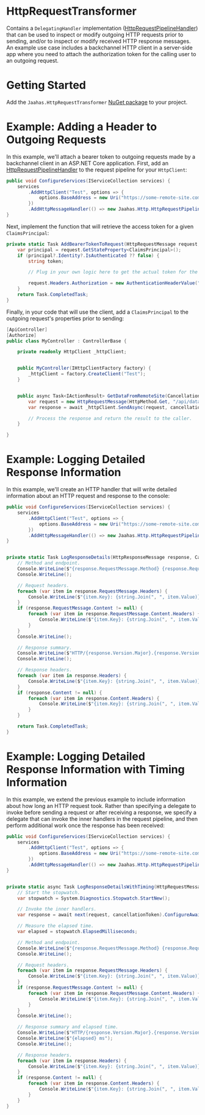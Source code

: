 # HttpRequestTransformer

Contains a `DelegatingHandler` implementation ([HttpRequestPipelineHandler](./src/HttpRequestTransformer/HttpRequestPipelineHandler.cs)) that can be used to inspect or modify outgoing HTTP requests prior to sending, and/or to inspect or modify received HTTP response messages. An example use case includes a backchannel HTTP client in a server-side app where you need to attach the authorization token for the calling user to an outgoing request.


# Getting Started

Add the `Jaahas.HttpRequestTransformer` [NuGet package](https://www.nuget.org/packages/Jaahas.HttpRequestTransformer) to your project.


# Example: Adding a Header to Outgoing Requests

In this example, we'll attach a bearer token to outgoing requests made by a backchannel client in an ASP.NET Core application. First, add an [HttpRequestPipelineHandler](./src/HttpRequestTransformer/HttpRequestPipelineHandler.cs) to the request pipeline for your `HttpClient`:

```csharp
public void ConfigureServices(IServiceCollection services) {
    services
        .AddHttpClient("Test", options => {
            options.BaseAddress = new Uri("https://some-remote-site.com");
        })
        .AddHttpMessageHandler(() => new Jaahas.Http.HttpRequestPipelineHandler(AddBearerTokenToRequest));
}
```

Next, implement the function that will retrieve the access token for a given `ClaimsPrincipal`:

```csharp
private static Task AddBearerTokenToRequest(HttpRequestMessage request, CancellationToken cancellationToken) {
    var principal = request.GetStateProperty<ClaimsPrincipal>();
    if (principal?.Identity?.IsAuthenticated ?? false) {
        string token;

        // Plug in your own logic here to get the actual token for the principal...

        request.Headers.Authorization = new AuthenticationHeaderValue("Bearer", token);
    }
    return Task.CompletedTask;
}
```

Finally, in your code that will use the client, add a `ClaimsPrincipal` to the outgoing request's properties prior to sending:

```csharp
[ApiController]
[Authorize]
public class MyController : ControllerBase {

    private readonly HttpClient _httpClient;


    public MyController(IHttpClientFactory factory) {
        _httpClient = factory.CreateClient("Test");
    }


    public async Task<IActionResult> GetDataFromRemoteSite(CancellationToken cancellationToken) {
        var request = new HttpRequestMessage(HttpMethod.Get, "/api/data").AddStateProperty(User);
        var response = await _httpClient.SendAsync(request, cancellationToken);

        // Process the response and return the result to the caller.
    } 

}
```


# Example: Logging Detailed Response Information

In this example, we'll create an HTTP handler that will write detailed information about an HTTP request and response to the console:

```csharp
public void ConfigureServices(IServiceCollection services) {
    services
        .AddHttpClient("Test", options => {
            options.BaseAddress = new Uri("https://some-remote-site.com");
        })
        .AddHttpMessageHandler(() => new Jaahas.Http.HttpRequestPipelineHandler(LogResponseDetails));
}


private static Task LogResponseDetails(HttpResponseMessage response, CancellationToken cancellationToken) {
    // Method and endpoint.
    Console.WriteLine($"{response.RequestMessage.Method} {response.RequestMessage.RequestUri}");
    Console.WriteLine();

    // Request headers.
    foreach (var item in response.RequestMessage.Headers) {
        Console.WriteLine($"{item.Key}: {string.Join(", ", item.Value)}");
    }
    if (response.RequestMessage.Content != null) {
        foreach (var item in response.RequestMessage.Content.Headers) {
            Console.WriteLine($"{item.Key}: {string.Join(", ", item.Value)}");
        }
    }
    Console.WriteLine();

    // Response summary.
    Console.WriteLine($"HTTP/{response.Version.Major}.{response.Version.Minor} {(int) response.StatusCode} {response.ReasonPhrase}");
    Console.WriteLine();

    // Response headers.
    foreach (var item in response.Headers) {
        Console.WriteLine($"{item.Key}: {string.Join(", ", item.Value)}");
    }
    if (response.Content != null) {
        foreach (var item in response.Content.Headers) {
            Console.WriteLine($"{item.Key}: {string.Join(", ", item.Value)}");
        }
    }

    return Task.CompletedTask;
}
```


# Example: Logging Detailed Response Information with Timing Information

In this example, we extend the previous example to include information about how long an HTTP request took. Rather than specifying a delegate to invoke before sending a request or after receiving a response, we specify a delegate that can invoke the inner handlers in the request pipeline, and then perform additional work once the response has been received:

```csharp
public void ConfigureServices(IServiceCollection services) {
    services
        .AddHttpClient("Test", options => {
            options.BaseAddress = new Uri("https://some-remote-site.com");
        })
        .AddHttpMessageHandler(() => new Jaahas.Http.HttpRequestPipelineHandler(LogResponseDetailsWithTiming));
}


private static async Task LogResponseDetailsWithTiming(HttpRequestMessage request, HttpMessageHandlerDelegate next, CancellationToken cancellationToken) {
    // Start the stopwatch.
    var stopwatch = System.Diagnostics.Stopwatch.StartNew();

    // Invoke the inner handlers.
    var response = await next(request, cancellationToken).ConfigureAwait(false);

    // Measure the elapsed time.
    var elapsed = stopwatch.ElapsedMilliseconds;

    // Method and endpoint.
    Console.WriteLine($"{response.RequestMessage.Method} {response.RequestMessage.RequestUri}");
    Console.WriteLine();

    // Request headers.
    foreach (var item in response.RequestMessage.Headers) {
        Console.WriteLine($"{item.Key}: {string.Join(", ", item.Value)}");
    }
    if (response.RequestMessage.Content != null) {
        foreach (var item in response.RequestMessage.Content.Headers) {
            Console.WriteLine($"{item.Key}: {string.Join(", ", item.Value)}");
        }
    }
    Console.WriteLine();

    // Response summary and elapsed time.
    Console.WriteLine($"HTTP/{response.Version.Major}.{response.Version.Minor} {(int) response.StatusCode} {response.ReasonPhrase}");
    Console.WriteLine($"{elapsed} ms");
    Console.WriteLine();

    // Response headers.
    foreach (var item in response.Headers) {
        Console.WriteLine($"{item.Key}: {string.Join(", ", item.Value)}");
    }
    if (response.Content != null) {
        foreach (var item in response.Content.Headers) {
            Console.WriteLine($"{item.Key}: {string.Join(", ", item.Value)}");
        }
    }
}
```
